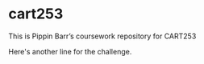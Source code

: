 # cart253
This is Pippin Barr’s coursework repository for CART253

  Here's another line for the challenge.

